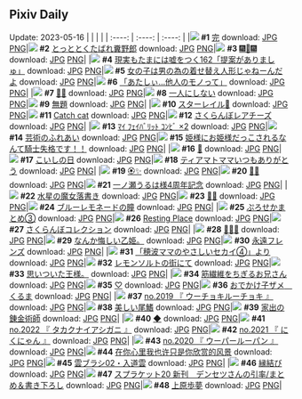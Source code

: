 ## Pixiv Daily
Update: 2023-05-16
|      |      |      |
| :----: | :----: | :----: |
|![](https://pixiv.microyu.workers.dev/c/240x480/img-master/img/2023/05/15/10/45/45/108144173_p0_master1200.jpg) **#1** [完](https://www.pixiv.net/artworks/108144173) download: [JPG](https://pixiv.microyu.workers.dev/img-original/img/2023/05/15/10/45/45/108144173_p0.jpg) [PNG](https://pixiv.microyu.workers.dev/img-original/img/2023/05/15/10/45/45/108144173_p0.png)|![](https://pixiv.microyu.workers.dev/c/240x480/img-master/img/2023/05/15/17/59/39/108151087_p0_master1200.jpg) **#2** [とっととくたばれ糞野郎](https://www.pixiv.net/artworks/108151087) download: [JPG](https://pixiv.microyu.workers.dev/img-original/img/2023/05/15/17/59/39/108151087_p0.jpg) [PNG](https://pixiv.microyu.workers.dev/img-original/img/2023/05/15/17/59/39/108151087_p0.png)|![](https://pixiv.microyu.workers.dev/c/240x480/img-master/img/2023/05/14/14/32/44/108115520_p0_master1200.jpg) **#3** [🎆🎇🎆](https://www.pixiv.net/artworks/108115520) download: [JPG](https://pixiv.microyu.workers.dev/img-original/img/2023/05/14/14/32/44/108115520_p0.jpg) [PNG](https://pixiv.microyu.workers.dev/img-original/img/2023/05/14/14/32/44/108115520_p0.png)|
|![](https://pixiv.microyu.workers.dev/c/240x480/img-master/img/2023/05/14/18/00/12/108120806_p0_master1200.jpg) **#4** [現実もたまには嘘をつく162「提案がありましゅ」](https://www.pixiv.net/artworks/108120806) download: [JPG](https://pixiv.microyu.workers.dev/img-original/img/2023/05/14/18/00/12/108120806_p0.jpg) [PNG](https://pixiv.microyu.workers.dev/img-original/img/2023/05/14/18/00/12/108120806_p0.png)|![](https://pixiv.microyu.workers.dev/c/240x480/img-master/img/2023/05/14/12/00/36/108111975_p0_master1200.jpg) **#5** [女の子は男の為の着せ替え人形じゃねーんだよ](https://www.pixiv.net/artworks/108111975) download: [JPG](https://pixiv.microyu.workers.dev/img-original/img/2023/05/14/12/00/36/108111975_p0.jpg) [PNG](https://pixiv.microyu.workers.dev/img-original/img/2023/05/14/12/00/36/108111975_p0.png)|![](https://pixiv.microyu.workers.dev/c/240x480/img-master/img/2023/05/15/08/03/24/108142276_p0_master1200.jpg) **#6** [「あたしぃ…他人のモノって」](https://www.pixiv.net/artworks/108142276) download: [JPG](https://pixiv.microyu.workers.dev/img-original/img/2023/05/15/08/03/24/108142276_p0.jpg) [PNG](https://pixiv.microyu.workers.dev/img-original/img/2023/05/15/08/03/24/108142276_p0.png)|
|![](https://pixiv.microyu.workers.dev/c/240x480/img-master/img/2023/05/14/00/15/29/108100080_p0_master1200.jpg) **#7** [🖤💙](https://www.pixiv.net/artworks/108100080) download: [JPG](https://pixiv.microyu.workers.dev/img-original/img/2023/05/14/00/15/29/108100080_p0.jpg) [PNG](https://pixiv.microyu.workers.dev/img-original/img/2023/05/14/00/15/29/108100080_p0.png)|![](https://pixiv.microyu.workers.dev/c/240x480/img-master/img/2023/05/14/00/11/27/108099928_p0_master1200.jpg) **#8** [一人にしない](https://www.pixiv.net/artworks/108099928) download: [JPG](https://pixiv.microyu.workers.dev/img-original/img/2023/05/14/00/11/27/108099928_p0.jpg) [PNG](https://pixiv.microyu.workers.dev/img-original/img/2023/05/14/00/11/27/108099928_p0.png)|![](https://pixiv.microyu.workers.dev/c/240x480/img-master/img/2023/05/14/03/35/40/108104739_p0_master1200.jpg) **#9** [無題](https://www.pixiv.net/artworks/108104739) download: [JPG](https://pixiv.microyu.workers.dev/img-original/img/2023/05/14/03/35/40/108104739_p0.jpg) [PNG](https://pixiv.microyu.workers.dev/img-original/img/2023/05/14/03/35/40/108104739_p0.png)|
|![](https://pixiv.microyu.workers.dev/c/240x480/img-master/img/2023/05/15/06/40/52/108141198_p0_master1200.jpg) **#10** [スターレイル💫](https://www.pixiv.net/artworks/108141198) download: [JPG](https://pixiv.microyu.workers.dev/img-original/img/2023/05/15/06/40/52/108141198_p0.jpg) [PNG](https://pixiv.microyu.workers.dev/img-original/img/2023/05/15/06/40/52/108141198_p0.png)|![](https://pixiv.microyu.workers.dev/c/240x480/img-master/img/2023/05/14/01/11/33/108101864_p0_master1200.jpg) **#11** [Catch cat](https://www.pixiv.net/artworks/108101864) download: [JPG](https://pixiv.microyu.workers.dev/img-original/img/2023/05/14/01/11/33/108101864_p0.jpg) [PNG](https://pixiv.microyu.workers.dev/img-original/img/2023/05/14/01/11/33/108101864_p0.png)|![](https://pixiv.microyu.workers.dev/c/240x480/img-master/img/2023/05/14/20/30/07/108125772_p0_master1200.jpg) **#12** [さくらんぼレアチーズ](https://www.pixiv.net/artworks/108125772) download: [JPG](https://pixiv.microyu.workers.dev/img-original/img/2023/05/14/20/30/07/108125772_p0.jpg) [PNG](https://pixiv.microyu.workers.dev/img-original/img/2023/05/14/20/30/07/108125772_p0.png)|
|![](https://pixiv.microyu.workers.dev/c/240x480/img-master/img/2023/05/15/19/05/50/108152709_p0_master1200.jpg) **#13** [ﾏｲ ﾌｪｲﾊﾞﾘｯﾄ ｺﾝﾋﾞ ×2](https://www.pixiv.net/artworks/108152709) download: [JPG](https://pixiv.microyu.workers.dev/img-original/img/2023/05/15/19/05/50/108152709_p0.jpg) [PNG](https://pixiv.microyu.workers.dev/img-original/img/2023/05/15/19/05/50/108152709_p0.png)|![](https://pixiv.microyu.workers.dev/c/240x480/img-master/img/2023/05/15/00/29/02/108135394_p0_master1200.jpg) **#14** [芸術のふれあい](https://www.pixiv.net/artworks/108135394) download: [JPG](https://pixiv.microyu.workers.dev/img-original/img/2023/05/15/00/29/02/108135394_p0.jpg) [PNG](https://pixiv.microyu.workers.dev/img-original/img/2023/05/15/00/29/02/108135394_p0.png)|![](https://pixiv.microyu.workers.dev/c/240x480/img-master/img/2023/05/15/12/00/34/108145305_p0_master1200.jpg) **#15** [姫様にお姫様だっこされるなんて騎士失格です！！](https://www.pixiv.net/artworks/108145305) download: [JPG](https://pixiv.microyu.workers.dev/img-original/img/2023/05/15/12/00/34/108145305_p0.jpg) [PNG](https://pixiv.microyu.workers.dev/img-original/img/2023/05/15/12/00/34/108145305_p0.png)|
|![](https://pixiv.microyu.workers.dev/c/240x480/img-master/img/2023/05/14/00/00/33/108099260_p0_master1200.jpg) **#16** [🖤](https://www.pixiv.net/artworks/108099260) download: [JPG](https://pixiv.microyu.workers.dev/img-original/img/2023/05/14/00/00/33/108099260_p0.jpg) [PNG](https://pixiv.microyu.workers.dev/img-original/img/2023/05/14/00/00/33/108099260_p0.png)|![](https://pixiv.microyu.workers.dev/c/240x480/img-master/img/2023/05/14/09/05/16/108108616_p0_master1200.jpg) **#17** [こいしの日](https://www.pixiv.net/artworks/108108616) download: [JPG](https://pixiv.microyu.workers.dev/img-original/img/2023/05/14/09/05/16/108108616_p0.jpg) [PNG](https://pixiv.microyu.workers.dev/img-original/img/2023/05/14/09/05/16/108108616_p0.png)|![](https://pixiv.microyu.workers.dev/c/240x480/img-master/img/2023/05/14/19/13/58/108123246_p0_master1200.jpg) **#18** [ティアマトママいつもありがとう](https://www.pixiv.net/artworks/108123246) download: [JPG](https://pixiv.microyu.workers.dev/img-original/img/2023/05/14/19/13/58/108123246_p0.jpg) [PNG](https://pixiv.microyu.workers.dev/img-original/img/2023/05/14/19/13/58/108123246_p0.png)|
|![](https://pixiv.microyu.workers.dev/c/240x480/img-master/img/2023/05/14/20/14/18/108125228_p0_master1200.jpg) **#19** [🏵️✨](https://www.pixiv.net/artworks/108125228) download: [JPG](https://pixiv.microyu.workers.dev/img-original/img/2023/05/14/20/14/18/108125228_p0.jpg) [PNG](https://pixiv.microyu.workers.dev/img-original/img/2023/05/14/20/14/18/108125228_p0.png)|![](https://pixiv.microyu.workers.dev/c/240x480/img-master/img/2023/05/14/00/01/01/108099337_p0_master1200.jpg) **#20** [🛀🦊](https://www.pixiv.net/artworks/108099337) download: [JPG](https://pixiv.microyu.workers.dev/img-original/img/2023/05/14/00/01/01/108099337_p0.jpg) [PNG](https://pixiv.microyu.workers.dev/img-original/img/2023/05/14/00/01/01/108099337_p0.png)|![](https://pixiv.microyu.workers.dev/c/240x480/img-master/img/2023/05/14/00/00/32/108099257_p0_master1200.jpg) **#21** [一ノ瀬うるは様4周年記念](https://www.pixiv.net/artworks/108099257) download: [JPG](https://pixiv.microyu.workers.dev/img-original/img/2023/05/14/00/00/32/108099257_p0.jpg) [PNG](https://pixiv.microyu.workers.dev/img-original/img/2023/05/14/00/00/32/108099257_p0.png)|
|![](https://pixiv.microyu.workers.dev/c/240x480/img-master/img/2023/05/14/21/18/39/108127635_p0_master1200.jpg) **#22** [水星の魔女落書き](https://www.pixiv.net/artworks/108127635) download: [JPG](https://pixiv.microyu.workers.dev/img-original/img/2023/05/14/21/18/39/108127635_p0.jpg) [PNG](https://pixiv.microyu.workers.dev/img-original/img/2023/05/14/21/18/39/108127635_p0.png)|![](https://pixiv.microyu.workers.dev/c/240x480/img-master/img/2023/05/14/20/03/01/108124822_p0_master1200.jpg) **#23** [🏮📙](https://www.pixiv.net/artworks/108124822) download: [JPG](https://pixiv.microyu.workers.dev/img-original/img/2023/05/14/20/03/01/108124822_p0.jpg) [PNG](https://pixiv.microyu.workers.dev/img-original/img/2023/05/14/20/03/01/108124822_p0.png)|![](https://pixiv.microyu.workers.dev/c/240x480/img-master/img/2023/05/15/10/46/35/108144190_p0_master1200.jpg) **#24** [ブルーレモネードの瞳](https://www.pixiv.net/artworks/108144190) download: [JPG](https://pixiv.microyu.workers.dev/img-original/img/2023/05/15/10/46/35/108144190_p0.jpg) [PNG](https://pixiv.microyu.workers.dev/img-original/img/2023/05/15/10/46/35/108144190_p0.png)|
|![](https://pixiv.microyu.workers.dev/c/240x480/img-master/img/2023/05/15/02/44/58/108138615_p0_master1200.jpg) **#25** [ぷろせかまとめ③](https://www.pixiv.net/artworks/108138615) download: [JPG](https://pixiv.microyu.workers.dev/img-original/img/2023/05/15/02/44/58/108138615_p0.jpg) [PNG](https://pixiv.microyu.workers.dev/img-original/img/2023/05/15/02/44/58/108138615_p0.png)|![](https://pixiv.microyu.workers.dev/c/240x480/img-master/img/2023/05/15/00/00/23/108134037_p0_master1200.jpg) **#26** [Resting Place](https://www.pixiv.net/artworks/108134037) download: [JPG](https://pixiv.microyu.workers.dev/img-original/img/2023/05/15/00/00/23/108134037_p0.jpg) [PNG](https://pixiv.microyu.workers.dev/img-original/img/2023/05/15/00/00/23/108134037_p0.png)|![](https://pixiv.microyu.workers.dev/c/240x480/img-master/img/2023/05/15/20/30/03/108154895_p0_master1200.jpg) **#27** [さくらんぼコレクション](https://www.pixiv.net/artworks/108154895) download: [JPG](https://pixiv.microyu.workers.dev/img-original/img/2023/05/15/20/30/03/108154895_p0.jpg) [PNG](https://pixiv.microyu.workers.dev/img-original/img/2023/05/15/20/30/03/108154895_p0.png)|
|![](https://pixiv.microyu.workers.dev/c/240x480/img-master/img/2023/05/15/00/01/34/108134211_p0_master1200.jpg) **#28** [🌸🌸🌸](https://www.pixiv.net/artworks/108134211) download: [JPG](https://pixiv.microyu.workers.dev/img-original/img/2023/05/15/00/01/34/108134211_p0.jpg) [PNG](https://pixiv.microyu.workers.dev/img-original/img/2023/05/15/00/01/34/108134211_p0.png)|![](https://pixiv.microyu.workers.dev/c/240x480/img-master/img/2023/05/14/17/04/53/108119148_p0_master1200.jpg) **#29** [なんか悔しい乙姫。](https://www.pixiv.net/artworks/108119148) download: [JPG](https://pixiv.microyu.workers.dev/img-original/img/2023/05/14/17/04/53/108119148_p0.jpg) [PNG](https://pixiv.microyu.workers.dev/img-original/img/2023/05/14/17/04/53/108119148_p0.png)|![](https://pixiv.microyu.workers.dev/c/240x480/img-master/img/2023/05/14/23/19/51/108132240_p0_master1200.jpg) **#30** [永遠フレンズ](https://www.pixiv.net/artworks/108132240) download: [JPG](https://pixiv.microyu.workers.dev/img-original/img/2023/05/14/23/19/51/108132240_p0.jpg) [PNG](https://pixiv.microyu.workers.dev/img-original/img/2023/05/14/23/19/51/108132240_p0.png)|
|![](https://pixiv.microyu.workers.dev/c/240x480/img-master/img/2023/05/14/18/05/49/108121088_p0_master1200.jpg) **#31** [「穂波ママのやさしいセカイ④」より](https://www.pixiv.net/artworks/108121088) download: [JPG](https://pixiv.microyu.workers.dev/img-original/img/2023/05/14/18/05/49/108121088_p0.jpg) [PNG](https://pixiv.microyu.workers.dev/img-original/img/2023/05/14/18/05/49/108121088_p0.png)|![](https://pixiv.microyu.workers.dev/c/240x480/img-master/img/2023/05/15/22/15/24/108158371_p0_master1200.jpg) **#32** [レモンソルトの街にて](https://www.pixiv.net/artworks/108158371) download: [JPG](https://pixiv.microyu.workers.dev/img-original/img/2023/05/15/22/15/24/108158371_p0.jpg) [PNG](https://pixiv.microyu.workers.dev/img-original/img/2023/05/15/22/15/24/108158371_p0.png)|![](https://pixiv.microyu.workers.dev/c/240x480/img-master/img/2023/05/15/08/16/53/108122355_p0_master1200.jpg) **#33** [思いついた王様。](https://www.pixiv.net/artworks/108122355) download: [JPG](https://pixiv.microyu.workers.dev/img-original/img/2023/05/15/08/16/53/108122355_p0.jpg) [PNG](https://pixiv.microyu.workers.dev/img-original/img/2023/05/15/08/16/53/108122355_p0.png)|
|![](https://pixiv.microyu.workers.dev/c/240x480/img-master/img/2023/05/14/15/23/14/108116647_p0_master1200.jpg) **#34** [筋繊維をちぎるお兄さん](https://www.pixiv.net/artworks/108116647) download: [JPG](https://pixiv.microyu.workers.dev/img-original/img/2023/05/14/15/23/14/108116647_p0.jpg) [PNG](https://pixiv.microyu.workers.dev/img-original/img/2023/05/14/15/23/14/108116647_p0.png)|![](https://pixiv.microyu.workers.dev/c/240x480/img-master/img/2023/05/15/00/00/34/108134069_p0_master1200.jpg) **#35** [♡](https://www.pixiv.net/artworks/108134069) download: [JPG](https://pixiv.microyu.workers.dev/img-original/img/2023/05/15/00/00/34/108134069_p0.jpg) [PNG](https://pixiv.microyu.workers.dev/img-original/img/2023/05/15/00/00/34/108134069_p0.png)|![](https://pixiv.microyu.workers.dev/c/240x480/img-master/img/2023/05/15/01/34/48/108137340_p0_master1200.jpg) **#36** [おでかけ子ザメ　くるま](https://www.pixiv.net/artworks/108137340) download: [JPG](https://pixiv.microyu.workers.dev/img-original/img/2023/05/15/01/34/48/108137340_p0.jpg) [PNG](https://pixiv.microyu.workers.dev/img-original/img/2023/05/15/01/34/48/108137340_p0.png)|
|![](https://pixiv.microyu.workers.dev/c/240x480/img-master/img/2023/05/14/01/48/02/108102785_p0_master1200.jpg) **#37** [no.2019 『 ウーチョキルーチョキ 』](https://www.pixiv.net/artworks/108102785) download: [JPG](https://pixiv.microyu.workers.dev/img-original/img/2023/05/14/01/48/02/108102785_p0.jpg) [PNG](https://pixiv.microyu.workers.dev/img-original/img/2023/05/14/01/48/02/108102785_p0.png)|![](https://pixiv.microyu.workers.dev/c/240x480/img-master/img/2023/05/15/12/31/24/108145775_p0_master1200.jpg) **#38** [美しい尾鰭](https://www.pixiv.net/artworks/108145775) download: [JPG](https://pixiv.microyu.workers.dev/img-original/img/2023/05/15/12/31/24/108145775_p0.jpg) [PNG](https://pixiv.microyu.workers.dev/img-original/img/2023/05/15/12/31/24/108145775_p0.png)|![](https://pixiv.microyu.workers.dev/c/240x480/img-master/img/2023/05/14/23/30/44/108132694_p0_master1200.jpg) **#39** [家出の錬金術師](https://www.pixiv.net/artworks/108132694) download: [JPG](https://pixiv.microyu.workers.dev/img-original/img/2023/05/14/23/30/44/108132694_p0.jpg) [PNG](https://pixiv.microyu.workers.dev/img-original/img/2023/05/14/23/30/44/108132694_p0.png)|
|![](https://pixiv.microyu.workers.dev/c/240x480/img-master/img/2023/05/14/12/12/49/108112323_p0_master1200.jpg) **#40** [◆](https://www.pixiv.net/artworks/108112323) download: [JPG](https://pixiv.microyu.workers.dev/img-original/img/2023/05/14/12/12/49/108112323_p0.jpg) [PNG](https://pixiv.microyu.workers.dev/img-original/img/2023/05/14/12/12/49/108112323_p0.png)|![](https://pixiv.microyu.workers.dev/c/240x480/img-master/img/2023/05/15/12/36/46/108145856_p0_master1200.jpg) **#41** [no.2022 『 タカクナイアシガニ 』](https://www.pixiv.net/artworks/108145856) download: [JPG](https://pixiv.microyu.workers.dev/img-original/img/2023/05/15/12/36/46/108145856_p0.jpg) [PNG](https://pixiv.microyu.workers.dev/img-original/img/2023/05/15/12/36/46/108145856_p0.png)|![](https://pixiv.microyu.workers.dev/c/240x480/img-master/img/2023/05/14/14/26/41/108115375_p0_master1200.jpg) **#42** [no.2021 『 にくにゃん 』](https://www.pixiv.net/artworks/108115375) download: [JPG](https://pixiv.microyu.workers.dev/img-original/img/2023/05/14/14/26/41/108115375_p0.jpg) [PNG](https://pixiv.microyu.workers.dev/img-original/img/2023/05/14/14/26/41/108115375_p0.png)|
|![](https://pixiv.microyu.workers.dev/c/240x480/img-master/img/2023/05/14/09/28/46/108108980_p0_master1200.jpg) **#43** [no.2020 『 ウーパールーパン 』](https://www.pixiv.net/artworks/108108980) download: [JPG](https://pixiv.microyu.workers.dev/img-original/img/2023/05/14/09/28/46/108108980_p0.jpg) [PNG](https://pixiv.microyu.workers.dev/img-original/img/2023/05/14/09/28/46/108108980_p0.png)|![](https://pixiv.microyu.workers.dev/c/240x480/img-master/img/2023/05/14/20/14/26/108125232_p0_master1200.jpg) **#44** [在你心里我也许只是你欣赏的风景](https://www.pixiv.net/artworks/108125232) download: [JPG](https://pixiv.microyu.workers.dev/img-original/img/2023/05/14/20/14/26/108125232_p0.jpg) [PNG](https://pixiv.microyu.workers.dev/img-original/img/2023/05/14/20/14/26/108125232_p0.png)|![](https://pixiv.microyu.workers.dev/c/240x480/img-master/img/2023/05/14/10/00/17/108109545_p0_master1200.jpg) **#45** [雲ブラシ02・入道雲](https://www.pixiv.net/artworks/108109545) download: [JPG](https://pixiv.microyu.workers.dev/img-original/img/2023/05/14/10/00/17/108109545_p0.jpg) [PNG](https://pixiv.microyu.workers.dev/img-original/img/2023/05/14/10/00/17/108109545_p0.png)|
|![](https://pixiv.microyu.workers.dev/c/240x480/img-master/img/2023/05/15/18/42/56/108152091_p0_master1200.jpg) **#46** [縁結び](https://www.pixiv.net/artworks/108152091) download: [JPG](https://pixiv.microyu.workers.dev/img-original/img/2023/05/15/18/42/56/108152091_p0.jpg) [PNG](https://pixiv.microyu.workers.dev/img-original/img/2023/05/15/18/42/56/108152091_p0.png)|![](https://pixiv.microyu.workers.dev/c/240x480/img-master/img/2023/05/15/09/09/28/108143046_p0_master1200.jpg) **#47** [スプラケット20 新刊　デンセツさんの引率/まとめ＆書き下ろし](https://www.pixiv.net/artworks/108143046) download: [JPG](https://pixiv.microyu.workers.dev/img-original/img/2023/05/15/09/09/28/108143046_p0.jpg) [PNG](https://pixiv.microyu.workers.dev/img-original/img/2023/05/15/09/09/28/108143046_p0.png)|![](https://pixiv.microyu.workers.dev/c/240x480/img-master/img/2023/05/14/00/10/00/108099852_p0_master1200.jpg) **#48** [上原歩夢](https://www.pixiv.net/artworks/108099852) download: [JPG](https://pixiv.microyu.workers.dev/img-original/img/2023/05/14/00/10/00/108099852_p0.jpg) [PNG](https://pixiv.microyu.workers.dev/img-original/img/2023/05/14/00/10/00/108099852_p0.png)|
